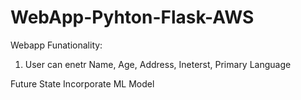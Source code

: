 # WebApp-Pyhton-Flask-AWS

Webapp Funationality:

1) User can enetr Name, Age, Address, Ineterst, Primary Language

Future State
Incorporate ML Model
